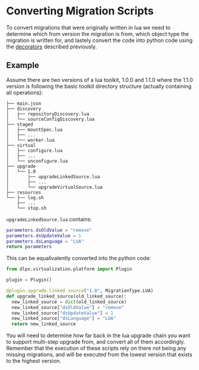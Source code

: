 # Converting Migration Scripts
To convert migrations that were originally written in lua we need to determine which from version the migration is from, which object type the migration is written for, and lastely convert the code into python code using the [decorators](Decorators.md) described previously.

## Example
Assume there are two versions of a lua toolkit, 1.0.0 and 1.1.0 where the 1.1.0 version is following the basic toolkit directory structure (actually containing all operations):

```
├── main.json
├── discovery 
│   ├── repositoryDiscovery.lua
│   └── sourceConfigDiscovery.lua
├── staged 
│   ├── mountSpec.lua
│   ├── ...
│   └── worker.lua
├── virtual 
│   ├── configure.lua
│   ├── ...
│   └── unconfigure.lua
├── upgrade 
│   └── 1.0
│       ├── upgradeLinkedSource.lua
│       ├── ...
│       └── upgradeVirtualSource.lua
├── resources 
└── ├── log.sh
    ├── ...
    └── stop.sh
```

`upgradeLinkedSource.lua` contains:

```lua
parameters.dsOldValue = "remove"
parameters.dsUpdateValue = 1
parameters.dsLanguage = "LUA"
return parameters
```

This can be equalivalently converted into the python code:

```python
from dlpx.virtualization.platform import Plugin

plugin = Plugin()

@plugin.upgrade.linked_source("1.0", MigrationType.LUA)
def upgrade_linked_source(old_linked_source):
  new_linked_source = dict(old_linked_source)
  new_linked_source["dsOldValue"] = "remove"
  new_linked_source["dsUpdateValue"] = 1
  new_linked_source["dsLanguage"] = "LUA"
  return new_linked_source
```

You will need to determine how far back in the lua upgrade chain you want to support multi-step upgrade from, and convert all of them accordingly. Remember that the execution of these scripts rely on there not being any missing migrations, and will be executed from the lowest version that exists to the highest version.
